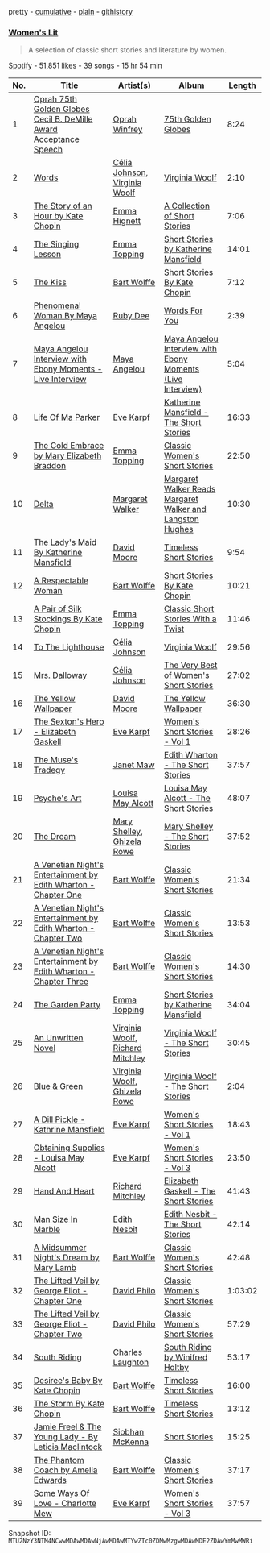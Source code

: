 pretty - [cumulative](/playlists/cumulative/37i9dQZF1DX5nERjWj1zmg.md) - [plain](/playlists/plain/37i9dQZF1DX5nERjWj1zmg) - [githistory](https://github.githistory.xyz/mackorone/spotify-playlist-archive/blob/main/playlists/plain/37i9dQZF1DX5nERjWj1zmg)

### [Women's Lit](https://open.spotify.com/playlist/37i9dQZF1DX5nERjWj1zmg)

> A selection of classic short stories and literature by women.

[Spotify](https://open.spotify.com/user/spotify) - 51,851 likes - 39 songs - 15 hr 54 min

| No. | Title | Artist(s) | Album | Length |
|---|---|---|---|---|
| 1 | [Oprah 75th Golden Globes Cecil B\. DeMille Award Acceptance Speech](https://open.spotify.com/track/1xGn1kNBQe21ZDBiQ8igBJ) | [Oprah Winfrey](https://open.spotify.com/artist/1pzHHVOWwwvu4IPWVle6RW) | [75th Golden Globes](https://open.spotify.com/album/0qkgX98Mjgslj9ycSEh8Ed) | 8:24 |
| 2 | [Words](https://open.spotify.com/track/0bs7ac80wvpNTuifsEi8lU) | [Célia Johnson](https://open.spotify.com/artist/3PEsPL7wyGPLAP0dXZnIMk), [Virginia Woolf](https://open.spotify.com/artist/6BW96bn7aMQW9idufxJGF9) | [Virginia Woolf](https://open.spotify.com/album/3PEF8BFogIYrgjuamAMAs8) | 2:10 |
| 3 | [The Story of an Hour by Kate Chopin](https://open.spotify.com/track/6VBeeF9gLCnh8aZEM8OFY9) | [Emma Hignett](https://open.spotify.com/artist/2I31OmKUbh6WRIX3mG2KzN) | [A Collection of Short Stories](https://open.spotify.com/album/0rZVUz9yyb9oc829lwLRFT) | 7:06 |
| 4 | [The Singing Lesson](https://open.spotify.com/track/1qq4ztwAtrs6hw5y7VmyyZ) | [Emma Topping](https://open.spotify.com/artist/3s7FQVBFjzA2tABAaqPiYe) | [Short Stories by Katherine Mansfield](https://open.spotify.com/album/7w8QyXlIkGEqxZRN0DTu7W) | 14:01 |
| 5 | [The Kiss](https://open.spotify.com/track/3ZFrwTN1xxqm2sDrCPL4XS) | [Bart Wolffe](https://open.spotify.com/artist/7tP8iG479D2GhVmZ8jKjSk) | [Short Stories By Kate Chopin](https://open.spotify.com/album/68zDlynf8EAXHmdojVfYY1) | 7:12 |
| 6 | [Phenomenal Woman By Maya Angelou](https://open.spotify.com/track/45hRiC1zMG0mIjZX83JYdt) | [Ruby Dee](https://open.spotify.com/artist/4h3T07QIlR7ws1Kclf0x6A) | [Words For You](https://open.spotify.com/album/7MN6GoQ07ePSs74gVZwUVc) | 2:39 |
| 7 | [Maya Angelou Interview with Ebony Moments \- Live Interview](https://open.spotify.com/track/3i5P8iTZNBjoccQm5jljsp) | [Maya Angelou](https://open.spotify.com/artist/4YgS09y0GhtNSu2ZLruk89) | [Maya Angelou Interview with Ebony Moments \(Live Interview\)](https://open.spotify.com/album/0fEhPkcpzvV3QAxpGojyt4) | 5:04 |
| 8 | [Life Of Ma Parker](https://open.spotify.com/track/2z7r7P10KoqE1crJunbUhU) | [Eve Karpf](https://open.spotify.com/artist/5qBGuyitasg6iGuo3MUpR7) | [Katherine Mansfield \- The Short Stories](https://open.spotify.com/album/1tGxY749EIe8zP9B5t7uEr) | 16:33 |
| 9 | [The Cold Embrace by Mary Elizabeth Braddon](https://open.spotify.com/track/5aoOfnLITg0Z5Ko03rrReD) | [Emma Topping](https://open.spotify.com/artist/3s7FQVBFjzA2tABAaqPiYe) | [Classic Women's Short Stories](https://open.spotify.com/album/4cSujrriUyHiLyVv1mZcqg) | 22:50 |
| 10 | [Delta](https://open.spotify.com/track/1T67VbijAaGf19NFhnA5Je) | [Margaret Walker](https://open.spotify.com/artist/4H2657mM3Y4j6ITcmHOf21) | [Margaret Walker Reads Margaret Walker and Langston Hughes](https://open.spotify.com/album/0mZUbPxXn3Zio2nlQrVMEC) | 10:30 |
| 11 | [The Lady's Maid By Katherine Mansfield](https://open.spotify.com/track/6stJSTvSoRCKh4vmjBf9pl) | [David Moore](https://open.spotify.com/artist/1w50KY0tLIblQTpeGbyYYE) | [Timeless Short Stories](https://open.spotify.com/album/0ZFNnNLuB2zqa74KjTAHwk) | 9:54 |
| 12 | [A Respectable Woman](https://open.spotify.com/track/1UqwiOtuiDB7It0gpgnHY3) | [Bart Wolffe](https://open.spotify.com/artist/7tP8iG479D2GhVmZ8jKjSk) | [Short Stories By Kate Chopin](https://open.spotify.com/album/68zDlynf8EAXHmdojVfYY1) | 10:21 |
| 13 | [A Pair of Silk Stockings By Kate Chopin](https://open.spotify.com/track/4Uy7a8FIQFgfQTSvg7Zzzh) | [Emma Topping](https://open.spotify.com/artist/3s7FQVBFjzA2tABAaqPiYe) | [Classic Short Stories With a Twist](https://open.spotify.com/album/0oCi8miXCt7z4DeY5Mw2i5) | 11:46 |
| 14 | [To The Lighthouse](https://open.spotify.com/track/6BON1U6eUmVnKypcA01EMT) | [Célia Johnson](https://open.spotify.com/artist/3PEsPL7wyGPLAP0dXZnIMk) | [Virginia Woolf](https://open.spotify.com/album/3PEF8BFogIYrgjuamAMAs8) | 29:56 |
| 15 | [Mrs\. Dalloway](https://open.spotify.com/track/1k9LeLAzVmUwluAvL7C10F) | [Célia Johnson](https://open.spotify.com/artist/3PEsPL7wyGPLAP0dXZnIMk) | [The Very Best of Women's Short Stories](https://open.spotify.com/album/4A7L0QE2nsIpbNKl6Fw1VY) | 27:02 |
| 16 | [The Yellow Wallpaper](https://open.spotify.com/track/4macfFatbEEGgZHWRAXyL1) | [David Moore](https://open.spotify.com/artist/1w50KY0tLIblQTpeGbyYYE) | [The Yellow Wallpaper](https://open.spotify.com/album/7500P4Mgk6chPJxC7Hu60f) | 36:30 |
| 17 | [The Sexton's Hero \- Elizabeth Gaskell](https://open.spotify.com/track/5ff6BedQUIPV7iB7bvi1Y3) | [Eve Karpf](https://open.spotify.com/artist/5qBGuyitasg6iGuo3MUpR7) | [Women's Short Stories \- Vol 1](https://open.spotify.com/album/1ojXJySkYMfqUSbYzArl5a) | 28:26 |
| 18 | [The Muse's Tradegy](https://open.spotify.com/track/34ZaS7Z81gZwVQdGDHIyem) | [Janet Maw](https://open.spotify.com/artist/13CEmnet0cV8RtoY1NxrXi) | [Edith Wharton \- The Short Stories](https://open.spotify.com/album/1JxHF93slNIlZe8mY8vuBo) | 37:57 |
| 19 | [Psyche's Art](https://open.spotify.com/track/6eeM6OklGEcRXxqw4jXd3s) | [Louisa May Alcott](https://open.spotify.com/artist/2nrOwOfPi788ITVo9RGiCX) | [Louisa May Alcott \- The Short Stories](https://open.spotify.com/album/4Wg4ikJDpFZW4psNNAyPl0) | 48:07 |
| 20 | [The Dream](https://open.spotify.com/track/6BJUdDgmpwHvAMVKAjOFYc) | [Mary Shelley](https://open.spotify.com/artist/6BsAGrET0hgt9jFafbP4Om), [Ghizela Rowe](https://open.spotify.com/artist/7CqQscIWxpvzFNI3TtaDHJ) | [Mary Shelley \- The Short Stories](https://open.spotify.com/album/4qSj97JRDm6fSPlcbmIPlf) | 37:52 |
| 21 | [A Venetian Night's Entertainment by Edith Wharton \- Chapter One](https://open.spotify.com/track/2iMqz7IeQHfh7IdWk1BU2O) | [Bart Wolffe](https://open.spotify.com/artist/7tP8iG479D2GhVmZ8jKjSk) | [Classic Women's Short Stories](https://open.spotify.com/album/4cSujrriUyHiLyVv1mZcqg) | 21:34 |
| 22 | [A Venetian Night's Entertainment by Edith Wharton \- Chapter Two](https://open.spotify.com/track/3Bu3feY34uOwAUAEB45CUb) | [Bart Wolffe](https://open.spotify.com/artist/7tP8iG479D2GhVmZ8jKjSk) | [Classic Women's Short Stories](https://open.spotify.com/album/4cSujrriUyHiLyVv1mZcqg) | 13:53 |
| 23 | [A Venetian Night's Entertainment by Edith Wharton \- Chapter Three](https://open.spotify.com/track/086uC54LQ2XSOq2BNnixhT) | [Bart Wolffe](https://open.spotify.com/artist/7tP8iG479D2GhVmZ8jKjSk) | [Classic Women's Short Stories](https://open.spotify.com/album/4cSujrriUyHiLyVv1mZcqg) | 14:30 |
| 24 | [The Garden Party](https://open.spotify.com/track/2jEZoq9bwKr7h1tygPOFGP) | [Emma Topping](https://open.spotify.com/artist/3s7FQVBFjzA2tABAaqPiYe) | [Short Stories by Katherine Mansfield](https://open.spotify.com/album/7w8QyXlIkGEqxZRN0DTu7W) | 34:04 |
| 25 | [An Unwritten Novel](https://open.spotify.com/track/6P0LHgfPUolusqZWRtTvu4) | [Virginia Woolf](https://open.spotify.com/artist/6BW96bn7aMQW9idufxJGF9), [Richard Mitchley](https://open.spotify.com/artist/7M1yWBfWH7ssn0t018BLvC) | [Virginia Woolf \- The Short Stories](https://open.spotify.com/album/42hPC8K7XSbDM5or0JHgkM) | 30:45 |
| 26 | [Blue & Green](https://open.spotify.com/track/7zxYEpPy4av7DA0jEgmHde) | [Virginia Woolf](https://open.spotify.com/artist/6BW96bn7aMQW9idufxJGF9), [Ghizela Rowe](https://open.spotify.com/artist/7CqQscIWxpvzFNI3TtaDHJ) | [Virginia Woolf \- The Short Stories](https://open.spotify.com/album/42hPC8K7XSbDM5or0JHgkM) | 2:04 |
| 27 | [A Dill Pickle \- Kathrine Mansfield](https://open.spotify.com/track/1mte1McGLpKjgd2XDWXvKx) | [Eve Karpf](https://open.spotify.com/artist/5qBGuyitasg6iGuo3MUpR7) | [Women's Short Stories \- Vol 1](https://open.spotify.com/album/1ojXJySkYMfqUSbYzArl5a) | 18:43 |
| 28 | [Obtaining Supplies \- Louisa May Alcott](https://open.spotify.com/track/0j5YeotbfUFpLyHg7vu3Il) | [Eve Karpf](https://open.spotify.com/artist/5qBGuyitasg6iGuo3MUpR7) | [Women's Short Stories \- Vol 3](https://open.spotify.com/album/00e4kDdD4K8YoyUixACQdC) | 23:50 |
| 29 | [Hand And Heart](https://open.spotify.com/track/0XXGzAui5eiXrTpKKgaONU) | [Richard Mitchley](https://open.spotify.com/artist/7M1yWBfWH7ssn0t018BLvC) | [Elizabeth Gaskell \- The Short Stories](https://open.spotify.com/album/0lQ7ipCjhwcVFyudIGoaLb) | 41:43 |
| 30 | [Man Size In Marble](https://open.spotify.com/track/74JIgXP8x3TlPkj8tCfnHG) | [Edith Nesbit](https://open.spotify.com/artist/3lQxoOegeJWXxVPlbCrjrz) | [Edith Nesbit \- The Short Stories](https://open.spotify.com/album/78DKhcHdkVNwtnzTtUwru5) | 42:14 |
| 31 | [A Midsummer Night's Dream by Mary Lamb](https://open.spotify.com/track/18i5tc7KHCJyfFp7IlQrKg) | [Bart Wolffe](https://open.spotify.com/artist/7tP8iG479D2GhVmZ8jKjSk) | [Classic Women's Short Stories](https://open.spotify.com/album/4cSujrriUyHiLyVv1mZcqg) | 42:48 |
| 32 | [The Lifted Veil by George Eliot \- Chapter One](https://open.spotify.com/track/5XYDUX4DILiYKanYSOi18h) | [David Philo](https://open.spotify.com/artist/1PY6JcH5JwOahx9uVwGMgV) | [Classic Women's Short Stories](https://open.spotify.com/album/4cSujrriUyHiLyVv1mZcqg) | 1:03:02 |
| 33 | [The Lifted Veil by George Eliot \- Chapter Two](https://open.spotify.com/track/1WILdxbkJIOLwe1rzC1bm4) | [David Philo](https://open.spotify.com/artist/1PY6JcH5JwOahx9uVwGMgV) | [Classic Women's Short Stories](https://open.spotify.com/album/4cSujrriUyHiLyVv1mZcqg) | 57:29 |
| 34 | [South Riding](https://open.spotify.com/track/42GWoIbtf8X05PC5NgLMWJ) | [Charles Laughton](https://open.spotify.com/artist/74evDUMRVybeiMz6DJhSDs) | [South Riding by Winifred Holtby](https://open.spotify.com/album/1t6HoBmG4TEdPdXQ8H6ZSp) | 53:17 |
| 35 | [Desiree's Baby By Kate Chopin](https://open.spotify.com/track/0WjM1Vcl0TOQDXWKLq3vkE) | [Bart Wolffe](https://open.spotify.com/artist/7tP8iG479D2GhVmZ8jKjSk) | [Timeless Short Stories](https://open.spotify.com/album/0ZFNnNLuB2zqa74KjTAHwk) | 16:00 |
| 36 | [The Storm By Kate Chopin](https://open.spotify.com/track/7MCWxO1knxye25Q3zF8fzX) | [Bart Wolffe](https://open.spotify.com/artist/7tP8iG479D2GhVmZ8jKjSk) | [Timeless Short Stories](https://open.spotify.com/album/0ZFNnNLuB2zqa74KjTAHwk) | 13:12 |
| 37 | [Jamie Freel & The Young Lady \- By Leticia Maclintock](https://open.spotify.com/track/4NNHvgsMLwj2DBdp2a3ht4) | [Siobhan McKenna](https://open.spotify.com/artist/7yZVzjpziXqnNokrY4SM6A) | [Short Stories](https://open.spotify.com/album/5AVdl5FKD7L4n0Z8hLj4C4) | 15:25 |
| 38 | [The Phantom Coach by Amelia Edwards](https://open.spotify.com/track/63l4tBp35V4y5Hc7KCznSz) | [Bart Wolffe](https://open.spotify.com/artist/7tP8iG479D2GhVmZ8jKjSk) | [Classic Women's Short Stories](https://open.spotify.com/album/4cSujrriUyHiLyVv1mZcqg) | 37:17 |
| 39 | [Some Ways Of Love \- Charlotte Mew](https://open.spotify.com/track/1pqT8L4vh7S42CrhaerANp) | [Eve Karpf](https://open.spotify.com/artist/5qBGuyitasg6iGuo3MUpR7) | [Women's Short Stories \- Vol 3](https://open.spotify.com/album/00e4kDdD4K8YoyUixACQdC) | 37:57 |

Snapshot ID: `MTU2NzY3NTM4NCwwMDAwMDAwNjAwMDAwMTYwZTc0ZDMwMzgwMDAwMDE2ZDAwYmMwMWRi`